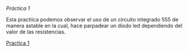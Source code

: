 *Práctica 1*

Esta practiica podemos observar el uso de un circuito integrado 555 de manera astable en la cual, hace parpadear un diodo led dependiendo del valor de las resistencias.


[Practica 1][doc-ref]

[doc-ref]: https://github.com/user-attachments/assets/a55c972d-851a-4645-9918-f97dc848011a "Practica 1"


